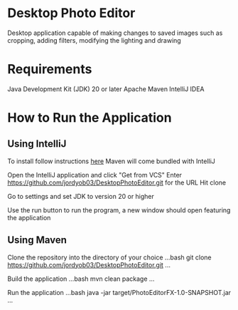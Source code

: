 # Desktop Photo Editor 

Desktop application capable of making changes to saved images such as cropping, adding filters, modifying the lighting and drawing

# Requirements 

Java Development Kit (JDK) 20 or later
Apache Maven 
IntelliJ IDEA 



# How to Run the Application 

## Using IntelliJ


To install follow instructions [here](https://www.jetbrains.com/help/idea/installation-guide.html#requirements)
Maven will come bundled with IntelliJ 


Open the IntelliJ application and click "Get from VCS"
Enter https://github.com/jordyob03/DesktopPhotoEditor.git for the URL 
Hit clone


Go to settings and set JDK to version 20 or higher 


Use the run button to run the program, a new window should open featuring the application 



## Using Maven 

Clone the repository into the directory of your choice
...bash
git clone https://github.com/jordyob03/DesktopPhotoEditor.git
...


Build the application 
...bash 
mvn clean package
...


Run the application 
...bash
java -jar target/PhotoEditorFX-1.0-SNAPSHOT.jar
...


